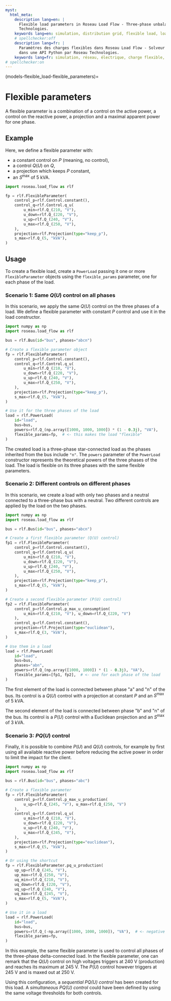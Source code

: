 ```yaml
---
myst:
  html_meta:
    description lang=en: |
      Flexible load parameters in Roseau Load Flow - Three-phase unbalanced load flow solver in a Python API by Roseau
      Technologies.
    keywords lang=en: simulation, distribution grid, flexible load, load, parameters
    # spellchecker:off
    description lang=fr: |
      Paramètres des charges flexibles dans Roseau Load Flow - Solveur d'écoulement de charge triphasé et déséquilibré
      dans une API Python par Roseau Technologies.
    keywords lang=fr: simulation, réseau, électrique, charge flexible, bus, roseau load flow, paramètres
# spellchecker:on
---
```


(models-flexible_load-flexible_parameters)=

# Flexible parameters

A flexible parameter is a combination of a control on the active power, a control on the reactive power, a projection
and a maximal apparent power for one phase.

## Example

Here, we define a flexible parameter with:

- a constant control on $P$ (meaning, no control),
- a control $Q(U)$ on $Q$,
- a projection which keeps $P$ constant,
- an $S^{\max}$ of 5 kVA.

```python
import roseau.load_flow as rlf

fp = rlf.FlexibleParameter(
    control_p=rlf.Control.constant(),
    control_q=rlf.Control.q_u(
        u_min=rlf.Q_(210, "V"),
        u_down=rlf.Q_(220, "V"),
        u_up=rlf.Q_(240, "V"),
        u_max=rlf.Q_(250, "V"),
    ),
    projection=rlf.Projection(type="keep_p"),
    s_max=rlf.Q_(5, "kVA"),
)
```

## Usage

To create a flexible load, create a `PowerLoad` passing it one or more `FlexibleParameter` objects using the
`flexible_params` parameter, one for each phase of the load.

### Scenario 1: Same $Q(U)$ control on all phases

In this scenario, we apply the same $Q(U)$ control on the three phases of a load. We define a flexible parameter with
constant $P$ control and use it in the load constructor.

```python
import numpy as np
import roseau.load_flow as rlf

bus = rlf.Bus(id="bus", phases="abcn")

# Create a flexible parameter object
fp = rlf.FlexibleParameter(
    control_p=rlf.Control.constant(),
    control_q=rlf.Control.q_u(
        u_min=rlf.Q_(210, "V"),
        u_down=rlf.Q_(220, "V"),
        u_up=rlf.Q_(240, "V"),
        u_max=rlf.Q_(250, "V"),
    ),
    projection=rlf.Projection(type="keep_p"),
    s_max=rlf.Q_(5, "kVA"),
)

# Use it for the three phases of the load
load = rlf.PowerLoad(
    id="load",
    bus=bus,
    powers=rlf.Q_(np.array([1000, 1000, 1000]) * (1 - 0.3j), "VA"),
    flexible_params=fp,  # <- this makes the load "flexible"
)
```

The created load is a three-phase star-connected load as the phases inherited from the bus include `"n"`. The `powers`
parameter of the `PowerLoad` constructor represents the theoretical powers of the three phases of the load. The load is
flexible on its three phases with the same flexible parameters.

### Scenario 2: Different controls on different phases

In this scenario, we create a load with only two phases and a neutral connected to a three-phase bus with a neutral. Two
different controls are applied by the load on the two phases.

```python
import numpy as np
import roseau.load_flow as rlf

bus = rlf.Bus(id="bus", phases="abcn")

# Create a first flexible parameter (Q(U) control)
fp1 = rlf.FlexibleParameter(
    control_p=rlf.Control.constant(),
    control_q=rlf.Control.q_u(
        u_min=rlf.Q_(210, "V"),
        u_down=rlf.Q_(220, "V"),
        u_up=rlf.Q_(240, "V"),
        u_max=rlf.Q_(250, "V"),
    ),
    projection=rlf.Projection(type="keep_p"),
    s_max=rlf.Q_(5, "kVA"),
)

# Create a second flexible parameter (P(U) control)
fp2 = rlf.FlexibleParameter(
    control_p=rlf.Control.p_max_u_consumption(
        u_min=rlf.Q_(210, "V"), u_down=rlf.Q_(220, "V")
    ),
    control_q=rlf.Control.constant(),
    projection=rlf.Projection(type="euclidean"),
    s_max=rlf.Q_(3, "kVA"),
)

# Use them in a load
load = rlf.PowerLoad(
    id="load",
    bus=bus,
    phases="abn",
    powers=rlf.Q_(np.array([1000, 1000]) * (1 - 0.3j), "VA"),
    flexible_params=[fp1, fp2],  # <- one for each phase of the load
)
```

The first element of the load is connected between phase "a" and "n" of the bus. Its control is a $Q(U)$ control with a
projection at constant $P$ and an $S^{\max}$ of 5 kVA.

The second element of the load is connected between phase "b" and "n" of the bus. Its control is a $P(U)$ control with a
Euclidean projection and an $S^{\max}$ of 3 kVA.

### Scenario 3: $PQ(U)$ control

Finally, it is possible to combine $P(U)$ and $Q(U)$ controls, for example by first using all available reactive power
before reducing the active power in order to limit the impact for the client.

```python
import numpy as np
import roseau.load_flow as rlf

bus = rlf.Bus(id="bus", phases="abc")

# Create a flexible parameter
fp = rlf.FlexibleParameter(
    control_p=rlf.Control.p_max_u_production(
        u_up=rlf.Q_(245, "V"), u_max=rlf.Q_(250, "V")
    ),
    control_q=rlf.Control.q_u(
        u_min=rlf.Q_(210, "V"),
        u_down=rlf.Q_(220, "V"),
        u_up=rlf.Q_(240, "V"),
        u_max=rlf.Q_(245, "V"),
    ),
    projection=rlf.Projection(type="euclidean"),
    s_max=rlf.Q_(5, "kVA"),
)

# Or using the shortcut
fp = rlf.FlexibleParameter.pq_u_production(
    up_up=rlf.Q_(245, "V"),
    up_max=rlf.Q_(250, "V"),
    uq_min=rlf.Q_(210, "V"),
    uq_down=rlf.Q_(220, "V"),
    uq_up=rlf.Q_(240, "V"),
    uq_max=rlf.Q_(245, "V"),
    s_max=rlf.Q_(5, "kVA"),
)

# Use it in a load
load = rlf.PowerLoad(
    id="load",
    bus=bus,
    powers=rlf.Q_(-np.array([1000, 1000, 1000]), "VA"),  # <- negative powers (generator)
    flexible_params=fp,
)
```

In this example, the same flexible parameter is used to control all phases of the three-phase delta-connected load. In
the flexible parameter, one can remark that the $Q(U)$ control on high voltages triggers at 240 V (production) and
reaches its maximum at 245 V. The $P(U)$ control however triggers at 245 V and is maxed out at 250 V.

Using this configuration, a _sequential $PQ(U)$ control_ has been created for this load. A _simultaneous $PQ(U)$
control_ could have been defined by using the same voltage thresholds for both controls.
